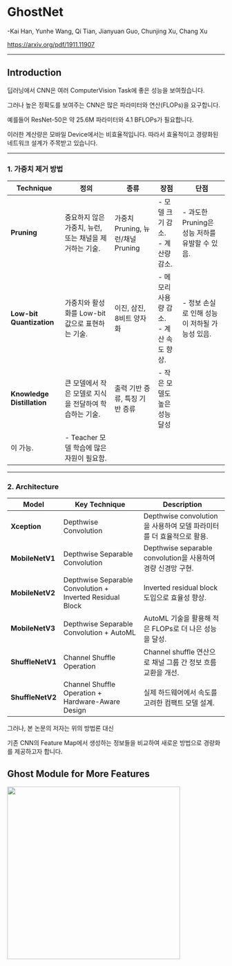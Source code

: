 # GhostNet

-Kai Han, Yunhe Wang, Qi Tian, Jianyuan Guo, Chunjing Xu, Chang Xu

https://arxiv.org/pdf/1911.11907
___

## Introduction

딥러닝에서 CNN은 여러 ComputerVision Task에 좋은 성능을 보여줬습니다.

그러나 높은 정확도를 보여주는 CNN은 많은 파라미터와 연산(FLOPs)을 요구합니다.

예를들어 ResNet-50은 약 25.6M 파라미터와 4.1 BFLOPs가 필요합니다.

이러한 계산량은 모바일 Device에서는 비효율적입니다. 따라서 효율적이고 경량화된 네트워크 설계가 주목받고 있습니다.

---
### 1. 가중치 제거 방법

| **Technique**         | **정의**                                                    | **종류**                                 | **장점**                                             | **단점**                                         |
|------------------------|------------------------------------------------------------|------------------------------------------|-----------------------------------------------------|------------------------------------------------|
| **Pruning**            | 중요하지 않은 가중치, 뉴런, 또는 채널을 제거하는 기술.       | 가중치 Pruning, 뉴런/채널 Pruning         | - 모델 크기 감소.<br>- 계산량 감소.                  | - 과도한 Pruning은 성능 저하를 유발할 수 있음.  |
| **Low-bit Quantization** | 가중치와 활성화를 Low-bit 값으로 표현하는 기술.               | 이진, 삼진, 8비트 양자화                  | - 메모리 사용량 감소.<br>- 계산 속도 향상.             | - 정보 손실로 인해 성능이 저하될 가능성 있음.   |
| **Knowledge Distillation** | 큰 모델에서 작은 모델로 지식을 전달하여 학습하는 기술.        | 출력 기반 증류, 특징 기반 증류             | - 작은 모델도 높은 성능 달성
이 가능.                | - Teacher 모델 학습에 많은 자원이 필요함.       |

---
### 2. Architecture

| **Model**             | **Key Technique**                         | **Description**                                                                 |
|-----------------------|-------------------------------------------|---------------------------------------------------------------------------------|
| **Xception**          | Depthwise Convolution                    | Depthwise convolution을 사용하여 모델 파라미터를 더 효율적으로 활용.             |
| **MobileNetV1**       | Depthwise Separable Convolution          | Depthwise separable convolution을 사용하여 경량 신경망 구현.                    |
| **MobileNetV2**       | Depthwise Separable Convolution + Inverted Residual Block | Inverted residual block 도입으로 효율성 향상.                                  |
| **MobileNetV3**       | Depthwise Separable Convolution + AutoML | AutoML 기술을 활용해 적은 FLOPs로 더 나은 성능을 달성.                          |
| **ShuffleNetV1**      | Channel Shuffle Operation                | Channel shuffle 연산으로 채널 그룹 간 정보 흐름 교환을 개선.                    |
| **ShuffleNetV2**      | Channel Shuffle Operation + Hardware-Aware Design | 실제 하드웨어에서 속도를 고려한 컴팩트 모델 설계.                             |

그러나, 본 논문의 저자는 위의 방법론 대신

기존 CNN의 Feature Map에서 생성하는 정보들을 비교하여 새로운 방법으로 경량화를 제공하고자 합니다.


## Ghost Module for More Features

<img src="https://github.com/user-attachments/assets/594f54f0-b35a-4fa7-8f0c-124bcaab7c62" width=400>
